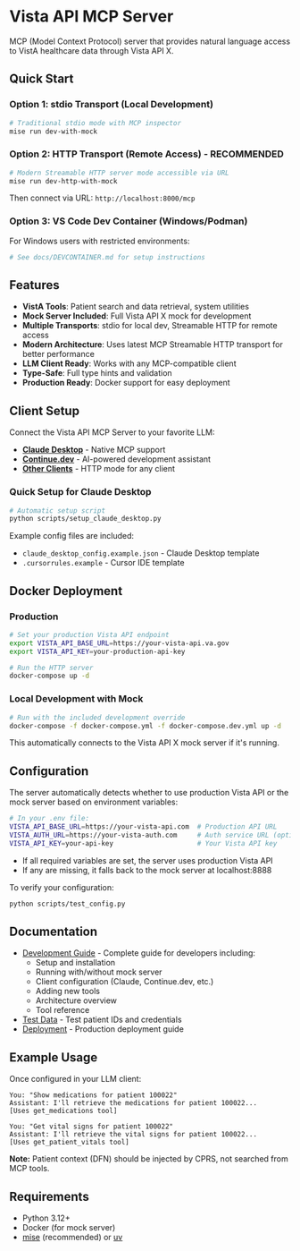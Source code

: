 # Vista API MCP Server

MCP (Model Context Protocol) server that provides natural language access to VistA healthcare data through Vista API X.

## Quick Start

### Option 1: stdio Transport (Local Development)

```bash
# Traditional stdio mode with MCP inspector
mise run dev-with-mock
```

### Option 2: HTTP Transport (Remote Access) - RECOMMENDED

```bash
# Modern Streamable HTTP server mode accessible via URL
mise run dev-http-with-mock
```

Then connect via URL: `http://localhost:8000/mcp`

### Option 3: VS Code Dev Container (Windows/Podman)

For Windows users with restricted environments:

```bash
# See docs/DEVCONTAINER.md for setup instructions
```

## Features

- **VistA Tools**: Patient search and data retrieval, system utilities
- **Mock Server Included**: Full Vista API X mock for development
- **Multiple Transports**: stdio for local dev, Streamable HTTP for remote access
- **Modern Architecture**: Uses latest MCP Streamable HTTP transport for better performance
- **LLM Client Ready**: Works with any MCP-compatible client
- **Type-Safe**: Full type hints and validation
- **Production Ready**: Docker support for easy deployment

## Client Setup

Connect the Vista API MCP Server to your favorite LLM:

- **[Claude Desktop](docs/DEVELOPMENT.md#claude-desktop)** - Native MCP support
- **[Continue.dev](docs/DEVELOPMENT.md#vs-code-with-continuedev)** - AI-powered development assistant
- **[Other Clients](docs/DEVELOPMENT.md#other-clients)** - HTTP mode for any client

### Quick Setup for Claude Desktop

```bash
# Automatic setup script
python scripts/setup_claude_desktop.py
```

Example config files are included:

- `claude_desktop_config.example.json` - Claude Desktop template
- `.cursorrules.example` - Cursor IDE template

## Docker Deployment

### Production

```bash
# Set your production Vista API endpoint
export VISTA_API_BASE_URL=https://your-vista-api.va.gov
export VISTA_API_KEY=your-production-api-key

# Run the HTTP server
docker-compose up -d
```

### Local Development with Mock

```bash
# Run with the included development override
docker-compose -f docker-compose.yml -f docker-compose.dev.yml up -d
```

This automatically connects to the Vista API X mock server if it's running.

## Configuration

The server automatically detects whether to use production Vista API or the mock server based on environment variables:

```bash
# In your .env file:
VISTA_API_BASE_URL=https://your-vista-api.com  # Production API URL
VISTA_AUTH_URL=https://your-vista-auth.com     # Auth service URL (optional, defaults to API URL)
VISTA_API_KEY=your-api-key                     # Your Vista API key
```

- If all required variables are set, the server uses production Vista API
- If any are missing, it falls back to the mock server at localhost:8888

To verify your configuration:

```bash
python scripts/test_config.py
```

## Documentation

- [Development Guide](docs/DEVELOPMENT.md) - Complete guide for developers including:
  - Setup and installation
  - Running with/without mock server
  - Client configuration (Claude, Continue.dev, etc.)
  - Adding new tools
  - Architecture overview
  - Tool reference
- [Test Data](docs/TEST_DATA.md) - Test patient IDs and credentials
- [Deployment](docs/DEPLOYMENT.md) - Production deployment guide

## Example Usage

Once configured in your LLM client:

```
You: "Show medications for patient 100022"
Assistant: I'll retrieve the medications for patient 100022...
[Uses get_medications tool]

You: "Get vital signs for patient 100022"
Assistant: I'll retrieve the vital signs for patient 100022...
[Uses get_patient_vitals tool]
```

**Note:** Patient context (DFN) should be injected by CPRS, not searched from MCP tools.

## Requirements

- Python 3.12+
- Docker (for mock server)
- [mise](https://mise.run) (recommended) or [uv](https://github.com/astral-sh/uv)
